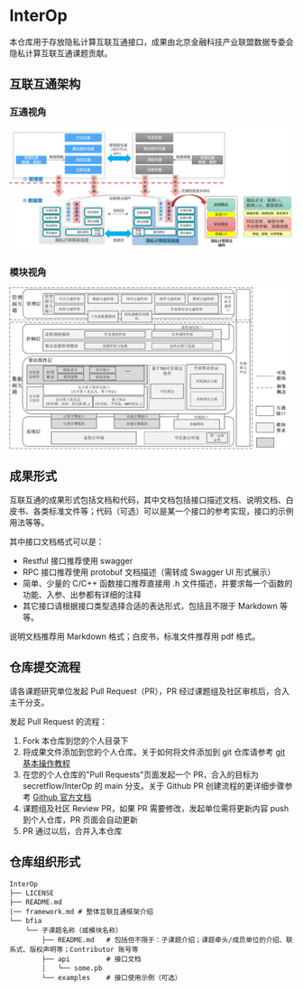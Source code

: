 # InterOp

本仓库用于存放隐私计算互联互通接口，成果由北京金融科技产业联盟数据专委会隐私计算互联互通课题贡献。

## 互联互通架构

### 互通视角

<div align="center">
    <img src=".doc-img/arch-flow.jpg">
</div>

### 模块视角

<div align="center">
    <img src=".doc-img/arch-module.png">
</div>


## 成果形式

互联互通的成果形式包括文档和代码，其中文档包括接口描述文档、说明文档、白皮书、各类标准文件等；代码（可选）可以是某一个接口的参考实现，接口的示例用法等等。

其中接口文档格式可以是：

 - Restful 接口推荐使用 swagger
 - RPC 接口推荐使用 protobuf 文档描述（需转成 Swagger UI 形式展示）
 - 简单、少量的 C/C++ 函数接口推荐直接用 .h 文件描述，并要求每一个函数的功能、入参、出参都有详细的注释
 - 其它接口请根据接口类型选择合适的表达形式，包括且不限于 Markdown 等等。

说明文档推荐用 Markdown 格式；白皮书，标准文件推荐用 pdf 格式。


## 仓库提交流程

请各课题研究单位发起 Pull Request（PR），PR 经过课题组及社区审核后，合入主干分支。

发起 Pull Request 的流程：

1. Fork 本仓库到您的个人目录下
2. 将成果文件添加到您的个人仓库。关于如何将文件添加到 git 仓库请参考 [git 基本操作教程](https://git-scm.com/book/zh/v2/Git-%E5%9F%BA%E7%A1%80-%E8%8E%B7%E5%8F%96-Git-%E4%BB%93%E5%BA%93)
3. 在您的个人仓库的"Pull Requests"页面发起一个 PR，合入的目标为 secretflow/InterOp 的 main 分支。关于 Github PR 创建流程的更详细步骤参考 [Github 官方文档](https://docs.github.com/en/pull-requests/collaborating-with-pull-requests/proposing-changes-to-your-work-with-pull-requests/creating-a-pull-request-from-a-fork)
4. 课题组及社区 Review PR，如果 PR 需要修改，发起单位需将更新内容 push 到个人仓库，PR 页面会自动更新
5. PR 通过以后，合并入本仓库


## 仓库组织形式

```
InterOp
├── LICENSE
├── README.md
|── framework.md # 整体互联互通框架介绍
└── bfia
    └── 子课题名称（或模块名称）
        ├── README.md   # 包括但不限于：子课题介绍；课题牵头/成员单位的介绍、联系式、版权声明等；Contributor 账号等
        ├── api         # 接口文档
        │   └── some.pb
        └── examples    # 接口使用示例（可选）
```

